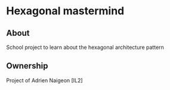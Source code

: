 # Hexagonal mastermind

## About

School project to learn about the hexagonal architecture pattern

## Ownership
Project of Adrien Naigeon [IL2]
